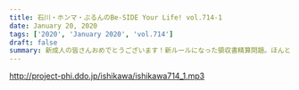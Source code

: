 ```yaml
---
title: 石川・ホンマ・ぶるんのBe-SIDE Your Life! vol.714-1
date: January 20, 2020
tags: ['2020', 'January 2020', 'vol.714']
draft: false
summary: 新成人の皆さんおめでとうございます！新ルールになった領収書精算問題。ほんとめんどいです。
---
```


http://project-phi.ddo.jp/ishikawa/ishikawa714_1.mp3